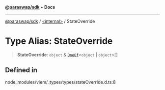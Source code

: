 [**@paraswap/sdk**](../../README.md) • **Docs**

***

[@paraswap/sdk](../../globals.md) / [\<internal\>](../README.md) / StateOverride

# Type Alias: StateOverride

> **StateOverride**: `object` & [`OneOf`](OneOf.md)\<`object` \| `object`\>[]

## Defined in

node\_modules/viem/\_types/types/stateOverride.d.ts:8
